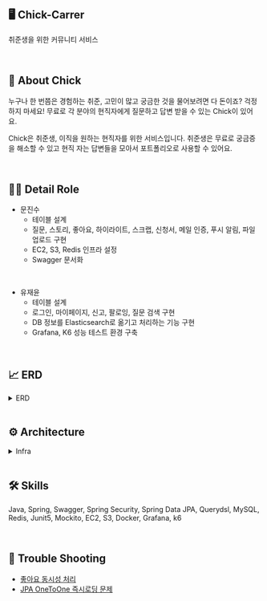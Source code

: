 ## 🖥️ Chick-Carrer
취준생을 위한 커뮤니티 서비스

<br> 

## 📝 About Chick
누구나 한 번쯤은 경험하는 취준, 고민이 많고 궁금한 것을 물어보려면 다 돈이죠? 걱정하지 마세요!
무료로 각 분야의 현직자에게 질문하고 답변 받을 수 있는 Chick이 있어요.

Chick은 취준생, 이직을 원하는 현직자를 위한 서비스입니다.
취준생은 무료로 궁금증을 해소할 수 있고 현직 자는 답변들을 모아서 포트폴리오로 사용할 수 있어요.

<br> 

## 💁‍♂️ Detail Role
* 문진수
  * 테이블 설계
  * 질문, 스토리, 좋아요, 하이라이트, 스크랩, 신청서, 메일 인증, 푸시 알림, 파일 업로드 구현
  * EC2, S3, Redis 인프라 설정
  * Swagger 문서화
  
<br>

* 유재윤
  * 테이블 설계
  * 로그인, 마이페이지, 신고, 팔로잉, 질문 검색 구현
  * DB 정보를 Elasticsearch로 옮기고 처리하는 기능 구현
  * Grafana, K6 성능 테스트 환경 구축

<br> 

## 📈 ERD
<details>
  <summary>ERD</summary>
    <img src="https://github.com/moyeobwa/moyeobwa/assets/102043957/b46ed7d2-74a7-428a-a9f5-0a73cc2fb73f" width=90%>
</details>


<br>

## ⚙️ Architecture
<details>
  <summary>Infra</summary>
    <img src="https://github.com/moyeobwa/moyeobwa/assets/102043957/9dec6f1c-d4f9-44e3-8dfe-7b8da6217d6f" width=90%>
</details>

<br> 

## 🛠️ Skills
Java, Spring, Swagger, Spring Security, Spring Data JPA, Querydsl, MySQL, Redis, Junit5, Mockito, EC2, S3, Docker, Grafana, k6

<br> 

## 🚀 Trouble Shooting
* [좋아요 동시성 처리](https://jinsu868.github.io/%ED%94%84%EB%A1%9C%EC%A0%9D%ED%8A%B8/64/)
* [JPA OneToOne 즉시로딩 문제](https://jinsu868.github.io/%ED%94%84%EB%A1%9C%EC%A0%9D%ED%8A%B8/65/)



